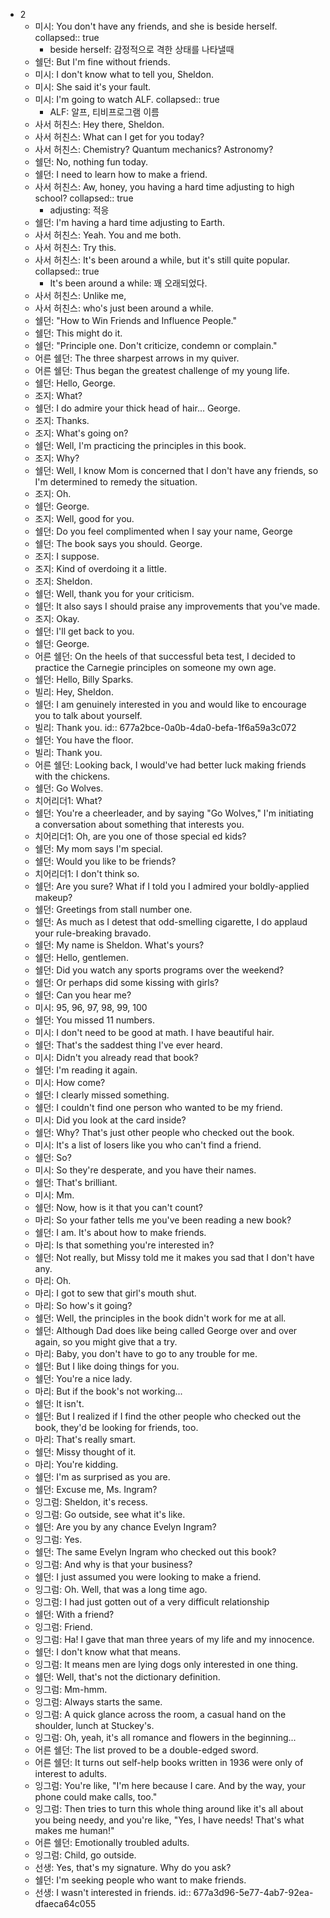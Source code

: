 - 2
	- 미시: You don't have any friends, and she is beside herself.
	  collapsed:: true
		- beside herself: 감정적으로 격한 상태를 나타낼때
	- 쉘던: But I'm fine without friends.
	- 미시: I don't know what to tell you, Sheldon.
	- 미시: She said it's your fault.
	- 미시: I'm going to watch ALF.
	  collapsed:: true
		- ALF: 알프, 티비프로그램 이름
	- 사서 허친스: Hey there, Sheldon.
	- 사서 허친스: What can I get for you today?
	- 사서 허친스: Chemistry? Quantum mechanics? Astronomy?
	- 쉘던: No, nothing fun today.
	- 쉘던: I need to learn how to make a friend.
	- 사서 허친스: Aw, honey, you having a hard time adjusting to high school?
	  collapsed:: true
		- adjusting: 적응
	- 쉘던: I'm having a hard time adjusting to Earth.
	- 사서 허친스: Yeah. You and me both.
	- 사서 허친스: Try this.
	- 사서 허친스: It's been around a while, but it's still quite popular.
	  collapsed:: true
		- It's been around a while: 꽤 오래되었다.
	- 사서 허친스: Unlike me,
	- 사서 허친스: who's just been around a while.
	- 쉘던: "How to Win Friends and Influence People."
	- 쉘던: This might do it.
	- 쉘던: "Principle one. Don't criticize, condemn or complain."
	- 어른 쉘던: The three sharpest arrows in my quiver.
	- 어른 쉘던: Thus began the greatest challenge of my young life.
	- 쉘던: Hello, George.
	- 조지: What?
	- 쉘던: I do admire your thick head of hair... George.
	- 조지: Thanks.
	- 조지: What's going on?
	- 쉘던: Well, I'm practicing the principles in this book.
	- 조지: Why?
	- 쉘던: Well, I know Mom is concerned that I don't have any friends, so I'm determined to remedy the situation.
	- 조지: Oh.
	- 쉘던: George.
	- 조지: Well, good for you.
	- 쉘던: Do you feel complimented when I say your name, George
	- 쉘던: The book says you should. George.
	- 조지: I suppose.
	- 조지: Kind of overdoing it a little.
	- 조지: Sheldon.
	- 쉘던: Well, thank you for your criticism.
	- 쉘던: It also says I should praise any improvements that you've made.
	- 조지: Okay.
	- 쉘던: I'll get back to you.
	- 쉘던: George.
	- 어른 쉘던: On the heels of that successful beta test, I decided to practice the Carnegie principles on someone my own age.
	- 쉘던: Hello, Billy Sparks.
	- 빌리: Hey, Sheldon.
	- 쉘던: I am genuinely interested in you and would like to encourage you to talk about yourself.
	- 빌리: Thank you.
	  id:: 677a2bce-0a0b-4da0-befa-1f6a59a3c072
	- 쉘던: You have the floor.
	- 빌리: Thank you.
	- 어른 쉘던: Looking back, I would've had better luck making friends with the chickens.
	- 쉘던: Go Wolves.
	- 치어리더1: What?
	- 쉘던: You're a cheerleader, and by saying "Go Wolves," I'm initiating a conversation about something that interests you.
	- 치어리더1: Oh, are you one of those special ed kids?
	- 쉘던: My mom says I'm special.
	- 쉘던: Would you like to be friends?
	- 치어리더1: I don't think so.
	- 쉘던: Are you sure? What if I told you I admired your boldly-applied makeup?
	- 쉘던: Greetings from stall number one.
	- 쉘던: As much as I detest that odd-smelling cigarette, I do applaud your rule-breaking bravado.
	- 쉘던: My name is Sheldon. What's yours?
	- 쉘던: Hello, gentlemen.
	- 쉘던: Did you watch any sports programs over the weekend?
	- 쉘던: Or perhaps did some kissing with girls?
	- 쉘던: Can you hear me?
	- 미시: 95, 96, 97, 98, 99, 100
	- 쉘던: You missed 11 numbers.
	- 미시: I don't need to be good at math. I have beautiful hair.
	- 쉘던: That's the saddest thing I've ever heard.
	- 미시: Didn't you already read that book?
	- 쉘던: I'm reading it again.
	- 미시: How come?
	- 쉘던: I clearly missed something.
	- 쉘던: I couldn't find one person who wanted to be my friend.
	- 미시: Did you look at the card inside?
	- 쉘던: Why? That's just other people who checked out the book.
	- 미시: It's a list of losers like you who can't find a friend.
	- 쉘던: So?
	- 미시: So they're desperate, and you have their names.
	- 쉘던: That's brilliant.
	- 미시: Mm.
	- 쉘던: Now, how is it that you can't count?
	- 마리: So your father tells me you've been reading a new book?
	- 쉘던: I am. It's about how to make friends.
	- 마리: Is that something you're interested in?
	- 쉘던: Not really, but Missy told me it makes you sad that I don't have any.
	- 마리: Oh.
	- 마리: I got to sew that girl's mouth shut.
	- 마리: So how's it going?
	- 쉘던: Well, the principles in the book didn't work for me at all.
	- 쉘던: Although Dad does like being called George over and over again, so you might give that a try.
	- 마리: Baby, you don't have to go to any trouble for me.
	- 쉘던: But I like doing things for you.
	- 쉘던: You're a nice lady.
	- 마리: But if the book's not working...
	- 쉘던: It isn't.
	- 쉘던: But I realized if I find the other people who checked out the book, they'd be looking for friends, too.
	- 마리: That's really smart.
	- 쉘던: Missy thought of it.
	- 마리: You're kidding.
	- 쉘던: I'm as surprised as you are.
	- 쉘던: Excuse me, Ms. Ingram?
	- 잉그럼: Sheldon, it's recess.
	- 잉그럼: Go outside, see what it's like.
	- 쉘던: Are you by any chance Evelyn Ingram?
	- 잉그럼: Yes.
	- 쉘던: The same Evelyn Ingram who checked out this book?
	- 잉그럼: And why is that your business?
	- 쉘던:  I just assumed you were looking to make a friend.
	- 잉그럼: Oh. Well, that was a long time ago.
	- 잉그럼: I had just gotten out of a very difficult relationship
	- 쉘던: With a friend?
	- 잉그럼: Friend.
	- 잉그럼: Ha! I gave that man three years of my life and my innocence.
	- 쉘던: I don't know what that means.
	- 잉그럼: It means men are lying dogs only interested in one thing.
	- 쉘던: Well, that's not the dictionary definition.
	- 잉그럼: Mm-hmm.
	- 잉그럼: Always starts the same.
	- 잉그럼: A quick glance across the room, a casual hand on the shoulder, lunch at Stuckey's.
	- 잉그럼: Oh, yeah, it's all romance and flowers in the beginning...
	- 어른 쉘던: The list proved to be a double-edged sword.
	- 어른 쉘던: It turns out self-help books written in 1936 were only of interest to adults.
	- 잉그럼: You're like, "I'm here because I care. And by the way, your phone could make calls, too."
	- 잉그럼: Then tries to turn this whole thing around like it's all about you being needy, and you're like, "Yes, I have needs! That's what makes me human!"
	- 어른 쉘던: Emotionally troubled adults.
	- 잉그럼: Child, go outside.
	- 선생: Yes, that's my signature. Why do you ask?
	- 쉘던: I'm seeking people who want to make friends.
	- 선생: I wasn't interested in friends.
	  id:: 677a3d96-5e77-4ab7-92ea-dfaeca64c055